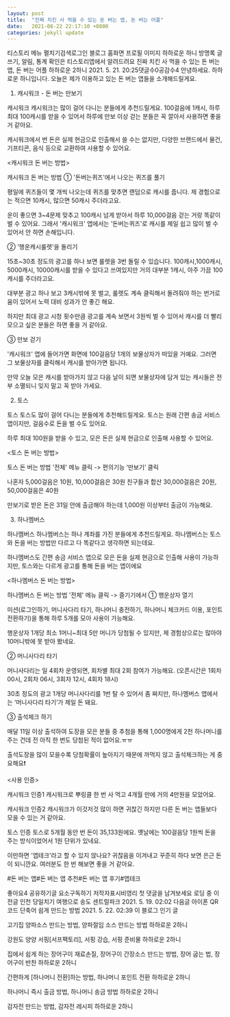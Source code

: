 ```yaml
---
layout: post
title:  "진짜 치킨 사 먹을 수 있는 돈 버는 앱, 돈 버는 어플"
date:   2021-08-22 22:17:10 +0800
categories: jekyll update
---
```

티스토리 메뉴 펼치기검색로그인
블로그 홈화면
프로필 이미지
하하로운 하니
방명록
글쓰기, 알림, 통계 확인은 티스토리앱에서
알려드려요
진짜 치킨 사 먹을 수 있는 돈 버는 앱, 돈 버는 어플
하하로운 2하니
2021. 5. 21. 20:25댓글수0공감수4
안녕하세요. 하하로운 하니입니다.
오늘은 제가 이용하고 있는 돈 버는 앱들을 소개해드릴게요.


1. 캐시워크 - 돈 버는 만보기


캐시워크
캐시워크는 많이 걸어 다니는 분들에게 추천드릴게요.
100걸음에 1캐시, 하루 최대 100캐시를 받을 수 있어서 하루에 만보 이상 걷는 분들은 꼭 깔아서 사용하면 좋을 거 같아요.

캐시워크에서 번 돈은 실제 현금으로 인출해서 쓸 수는 없지만, 다양한 브랜드에서 물건, 기프티콘, 음식 등으로 교환하여 사용할 수 있어요.


<캐시워크 돈 버는 방법>


캐시워크 돈 버는 방법
① '돈버는퀴즈'에서 나오는 퀴즈를 풀기

평일에 퀴즈들이 몇 개씩 나오는데 퀴즈를 맞추면 랜덤으로 캐시를 줍니다. 제 경험으로는 적으면 10캐시, 많으면 50캐시 주더라고요.

운이 좋으면 3~4문제 맞추고 100캐시 넘게 받아서 하루 10,000걸음 걷는 거랑 똑같이 벌 수 있어요. 그래서 '캐시워크' 앱에서는 '돈버는퀴즈'로 캐시를 제일 쉽고 많이 벌 수 있어서 안 하면 손해입니다.


② '행운캐시룰렛'을 돌리기

15초~30초 정도의 광고를 하나 보면 룰렛을 3번 돌릴 수 있습니다. 100캐시,1000캐시, 5000캐시, 10000캐시를 받을 수 있다고 쓰여있지만 거의 대부분 1캐시, 아주 가끔 100캐시를 주더라고요.

대부분 광고 하나 보고 3캐시밖에 못 벌고, 룰렛도 계속 클릭해서 돌려줘야 하는 번거로움이 있어서 노력 대비 성과가 안 좋긴 해요.

하지만 최대 광고 시청 횟수만큼 광고를 계속 보면서 3원씩 벌 수 있어서 캐시를 더 빨리 모으고 싶은 분들은 하면 좋을 거 같아요.


③ 만보 걷기

'캐시워크' 앱에 들어가면 화면에 100걸음당 1개의 보물상자가 떠있을 거예요. 그러면 그 보물상자를 클릭해서 캐시를 받아가면 됩니다.

만약 오늘 모은 캐시를 받아가지 않고 다음 날이 되면 보물상자에 담겨 있는 캐시들은 전부 소멸되니 잊지 말고 꼭 받아 가세요.



2. 토스


토스
토스도 많이 걸어 다니는 분들에게 추천해드릴게요. 토스는 원래 간편 송금 서비스 앱이지만, 걸음수로 돈을 벌 수도 있어요.

하루 최대 100원을 받을 수 있고, 모은 돈은 실제 현금으로 인출해 사용할 수 있어요.


<토스 돈 버는 방법>


토스 돈 버는 방법
'전체' 메뉴 클릭 -> 편의기능 ‘만보기’ 클릭

나혼자 5,000걸음은 10원, 10,000걸음은 30원
친구들과 합산 30,000걸음은 20원, 50,000걸음은 40원

만보기로 받은 돈은 31일 안에 출금해야 하는데
1,000원 이상부터 출금이 가능해요.



3. 하나멤버스


하나멤버스
하나멤버스는 하나 계좌를 가진 분들에게 추천드릴게요. 하나멤버스는 토스와 돈을 버는 방법만 다르고 다 똑같다고 생각하면 되는데요.

하나멤버스도 간편 송금 서비스 앱으로 모은 돈을 실제 현금으로 인출해 사용이 가능하지만, 토스와는 다르게 광고를 통해 돈을 버는 앱이에요


<하나멤버스 돈 버는 방법>


하나멤버스 돈 버는 방법
'전체' 메뉴 클릭 -> 즐기기에서
① 행운상자 열기

미션(로그인하기, 머니사다리 타기, 하나머니 충전하기, 하나머니 체크카드 이용, 포인트 전환하기)을 통해 하루 5개를 모아 사용이 가능해요.

행운상자 1개당 최소 1머니~최대 5만 머니가 당첨될 수 있지만, 제 경험상으로는 많아야 10머니밖에 못 받아 봤네요.


② 머니사다리 타기

머니사다리는 일 4회차 운영되면, 회차별 최대 2회 참여가 가능해요. (오픈시간은 1회차 00시, 2회차 06시, 3회차 12시, 4회차 18시)

30초 정도의 광고 1개당 머니사다리를 1번 탈 수 있어서 좀 짜지만, 하나멤버스 앱에서는 ‘머니사다리 타기’가 제일 돈 돼요.


③ 출석체크 하기

매달 11일 이상 출석하여 도장을 모은 분들 중 추첨을 통해 1,000명에게 2천 하나머니를 주는 건데 전 아직 한 번도 당첨된 적이 없어요.ㅠㅠ

출석도장을 많이 모을수록 당첨확률이 높아지기 때문에 까먹지 않고 출석체크하는 게 중요해요❗️


<사용 인증>



캐시워크 인증1
캐시워크로 뿌링클 한 번 사 먹고
4개월 만에 거의 4만원을 모았어요.


캐시워크 인증2
캐시워크가 이것저것 많이 하면 귀찮긴 하지만
다른 돈 버는 앱들보다 모을 수 있는 거 같아요.


토스 인증
토스로 5개월 동안 번 돈이 35,133원에요.
옛날에는 100걸음당 1원씩 돈을 주는 방식이었어서 1원 단위가 있네요.




이만하면 '앱테크'라고 할 수 있지 않나요?
귀찮음을 이겨내고 꾸준히 하다 보면 은근 돈이 되니깐요.
여러분도 한 번 해보면 좋을 거 같아요.

#돈 버는 앱#돈 버는 앱 추천#돈 버는 앱 후기#앱테크

좋아요4
공유하기글 요소구독하기
저작자표시비영리
첫 댓글을 남겨보세요
로딩 중
이전글
인천 당일치기 여행으로 송도 센트럴파크
2021. 5. 19. 02:02
다음글
아이폰 QR코드 단축어 쉽게 만드는 방법
2021. 5. 22. 02:39
이 블로그 인기 글

고기집 양파소스 만드는 방법, 양파절임 소스 만드는 방법
하하로운 2하니

강원도 양양 서핑[서프팩토리], 서핑 강습, 서핑 준비물
하하로운 2하니

집에서 쉽게 하는 장어구이 재료손질, 장어구이 간장소스 만드는 방법, 장어 굽는 법, 장어구이 반찬
하하로운 2하니

간편하게 [하나머니 전환]하는 방법, 하나머니 포인트 전환
하하로운 2하니

하나머니 즉시 출금 방법, 하나머니 송금 방법
하하로운 2하니

감자전 만드는 방법, 감자전 레시피
하하로운 2하니